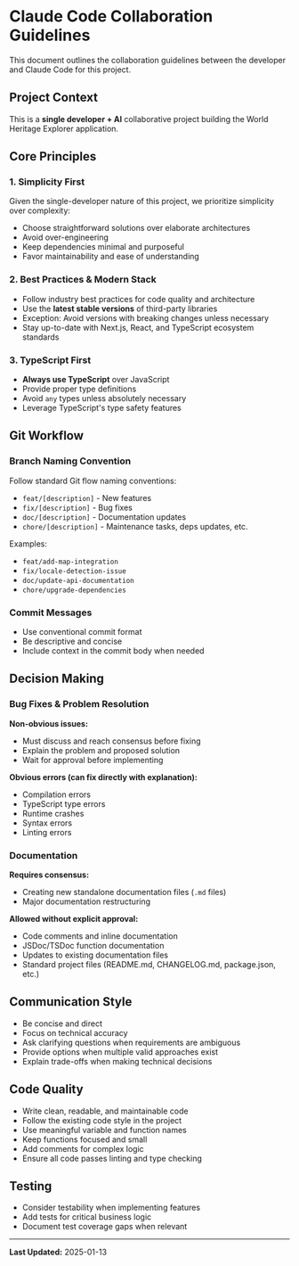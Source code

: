 # Claude Code Collaboration Guidelines

This document outlines the collaboration guidelines between the developer and Claude Code for this project.

## Project Context

This is a **single developer + AI** collaborative project building the World Heritage Explorer application.

## Core Principles

### 1. Simplicity First

Given the single-developer nature of this project, we prioritize simplicity over complexity:

- Choose straightforward solutions over elaborate architectures
- Avoid over-engineering
- Keep dependencies minimal and purposeful
- Favor maintainability and ease of understanding

### 2. Best Practices & Modern Stack

- Follow industry best practices for code quality and architecture
- Use the **latest stable versions** of third-party libraries
- Exception: Avoid versions with breaking changes unless necessary
- Stay up-to-date with Next.js, React, and TypeScript ecosystem standards

### 3. TypeScript First

- **Always use TypeScript** over JavaScript
- Provide proper type definitions
- Avoid `any` types unless absolutely necessary
- Leverage TypeScript's type safety features

## Git Workflow

### Branch Naming Convention

Follow standard Git flow naming conventions:

- `feat/[description]` - New features
- `fix/[description]` - Bug fixes
- `doc/[description]` - Documentation updates
- `chore/[description]` - Maintenance tasks, deps updates, etc.

Examples:

- `feat/add-map-integration`
- `fix/locale-detection-issue`
- `doc/update-api-documentation`
- `chore/upgrade-dependencies`

### Commit Messages

- Use conventional commit format
- Be descriptive and concise
- Include context in the commit body when needed

## Decision Making

### Bug Fixes & Problem Resolution

**Non-obvious issues:**

- Must discuss and reach consensus before fixing
- Explain the problem and proposed solution
- Wait for approval before implementing

**Obvious errors (can fix directly with explanation):**

- Compilation errors
- TypeScript type errors
- Runtime crashes
- Syntax errors
- Linting errors

### Documentation

**Requires consensus:**

- Creating new standalone documentation files (`.md` files)
- Major documentation restructuring

**Allowed without explicit approval:**

- Code comments and inline documentation
- JSDoc/TSDoc function documentation
- Updates to existing documentation files
- Standard project files (README.md, CHANGELOG.md, package.json, etc.)

## Communication Style

- Be concise and direct
- Focus on technical accuracy
- Ask clarifying questions when requirements are ambiguous
- Provide options when multiple valid approaches exist
- Explain trade-offs when making technical decisions

## Code Quality

- Write clean, readable, and maintainable code
- Follow the existing code style in the project
- Use meaningful variable and function names
- Keep functions focused and small
- Add comments for complex logic
- Ensure all code passes linting and type checking

## Testing

- Consider testability when implementing features
- Add tests for critical business logic
- Document test coverage gaps when relevant

---

**Last Updated:** 2025-01-13
